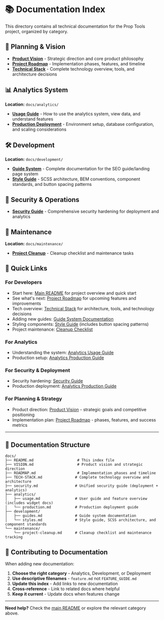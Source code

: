 # 📚 Documentation Index

This directory contains all technical documentation for the Prop Tools project, organized by category.

## 🚀 Planning & Vision

- **[Product Vision](VISION.md)** - Strategic direction and core product philosophy
- **[Project Roadmap](ROADMAP.md)** - Implementation phases, features, and timeline
- **[Technical Stack](TECH-STACK.md)** - Complete technology overview, tools, and architecture decisions

## 📊 Analytics System
**Location:** `docs/analytics/`

- **[Usage Guide](analytics/usage.md)** - How to use the analytics system, view data, and understand features
- **[Production Deployment](analytics/production.md)** - Environment setup, database configuration, and scaling considerations

## 🛠️ Development
**Location:** `docs/development/`

- **[Guide System](development/guides.md)** - Complete documentation for the SEO guide/landing page system
- **[Style Guide](development/styles.md)** - SCSS architecture, BEM conventions, component standards, and button spacing patterns

## 🚀 Security & Operations

- **[Security Guide](security.md)** - Comprehensive security hardening for deployment and analytics

## 🔧 Maintenance
**Location:** `docs/maintenance/`

- **[Project Cleanup](maintenance/project-cleanup.md)** - Cleanup checklist and maintenance tasks

## 🔗 Quick Links

### For Developers
- Start here: [Main README](../README.md) for project overview and quick start
- See what's next: [Project Roadmap](ROADMAP.md) for upcoming features and improvements
- Tech overview: [Technical Stack](TECH-STACK.md) for architecture, tools, and technology decisions
- Adding new guides: [Guide System Documentation](development/guides.md)
- Styling components: [Style Guide](development/styles.md) (includes button spacing patterns)
- Project maintenance: [Cleanup Checklist](maintenance/project-cleanup.md)

### For Analytics  
- Understanding the system: [Analytics Usage Guide](analytics/usage.md)
- Production setup: [Analytics Production Guide](analytics/production.md)

### For Security & Deployment
- Security hardening: [Security Guide](security.md)
- Production deployment: [Analytics Production Guide](analytics/production.md)

### For Planning & Strategy
- Product direction: [Product Vision](VISION.md) - strategic goals and competitive positioning
- Implementation plan: [Project Roadmap](ROADMAP.md) - phases, features, and success metrics

---

## 📁 Documentation Structure

```
docs/
├── README.md                    # This index file
├── VISION.md                    # Product vision and strategic direction
├── ROADMAP.md                   # Implementation phases and timeline
├── TECH-STACK.md               # Complete technology overview and architecture
├── security.md                 # Unified security guide (deployment + analytics)
├── analytics/
│   ├── usage.md                # User guide and feature overview (includes widget docs)
│   └── production.md           # Production deployment guide  
├── development/
│   ├── guides.md               # Guide system documentation
│   └── styles.md               # Style guide, SCSS architecture, and component standards
└── maintenance/
    └── project-cleanup.md      # Cleanup checklist and maintenance tracking
```

## 🤝 Contributing to Documentation

When adding new documentation:
1. **Choose the right category** - Analytics, Development, or Deployment
2. **Use descriptive filenames** - `feature.md` not `FEATURE_GUIDE.md`
3. **Update this index** - Add links to new documentation
4. **Cross-reference** - Link to related docs where helpful
5. **Keep it current** - Update docs when features change

---

**Need help?** Check the [main README](../README.md) or explore the relevant category above.